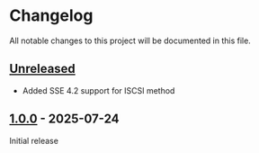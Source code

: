 # Changelog

All notable changes to this project will be documented in this file.

## [Unreleased]

- Added SSE 4.2 support for ISCSI method

## [1.0.0] - 2025-07-24

Initial release


[Unreleased]: https://github.com/oAGoulart/libluacrc32/compare/v1.0.0..HEAD
[1.0.0]: https://github.com/oAGoulart/libluacrc32/releases/tag/v1.0.0
